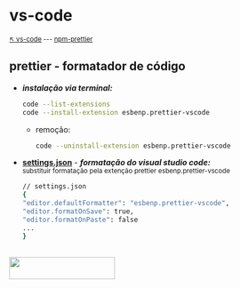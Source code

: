# vs-code

<sub>[:arrow_upper_left: vs-code](readme.md) --- [npm-prettier](../../../npm/padroescodigo/prettier/readme.md)<sub>

## prettier - formatador de código

- ***instalação via terminal:***
    ```bash
    code --list-extensions
    code --install-extension esbenp.prettier-vscode
    ```
    - remoção:
        ```bash
        code --uninstall-extension esbenp.prettier-vscode
        ```
- [**settings.json**](../../../utils/ide/vscode/settings.md) - ***formatação do visual studio code:***
<br/><sup>substituir formatação pela extenção prettier
esbenp.prettier-vscode</sup>
    ```bash
    // settings.json
    {
    "editor.defaultFormatter": "esbenp.prettier-vscode",
    "editor.formatOnSave": true,
    "editor.formatOnPaste": false
    ...
    }
    ```

<sup></sup>
---
<image src="../../../imgs/ide-vscode-plugin-eslint.png" height="40" width="190"/>
